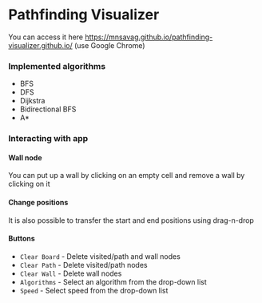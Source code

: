 # Pathfinding Visualizer

You can access it here https://mnsavag.github.io/pathfinding-visualizer.github.io/ (use Google Chrome)

### Implemented algorithms

- BFS
- DFS
- Dijkstra
- Bidirectional BFS
- A*

### Interacting with app

#### Wall node

You can put up a wall by clicking on an empty cell and remove a wall by clicking on it

#### Change positions

It is also possible to transfer the start and end positions using drag-n-drop

#### Buttons

- `Clear Board` - Delete visited/path and wall nodes
- `Clear Path` - Delete visited/path nodes
- `Clear Wall` - Delete wall nodes
- `Algorithms` - Select an algorithm from the drop-down list
- `Speed` - Select speed from the drop-down list
